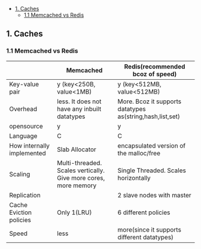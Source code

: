 - [1. Caches](#cac)
  - [1.1 Memcached vs Redis](#comp)
  
<a name=cac></a>
## 1. Caches

<a name=comp></a>
### 1.1 Memcached vs Redis
||Memcached|Redis(recommended bcoz of speed)|
|---|---|---|
|Key-value pair| y (key<250B, value<1MB)| y (key<512MB, value<512MB)|
|Overhead|less. It does not have any inbuilt datatypes|More. Bcoz it supports datatypes as(string,hash,list,set)|
|opensource | y | y |
|Language|C|C|
|How internally implemented|Slab Allocator|encapsulated version of the malloc/free|
|Scaling|Multi-threaded. Scales vertically. Give more cores, more memory|Single Threaded. Scales horizontally|
|Replication||2 slave nodes with master|
|Cache Eviction policies|Only 1(LRU)|6 different policies|
|Speed|less|more(since it supports different datatypes)|
